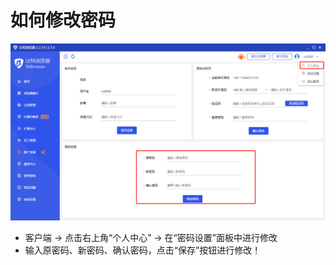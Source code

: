 # 如何修改密码

![](<../../.gitbook/assets/2 (18).png>)

* 客户端 -> 点击右上角“个人中心” -> 在“密码设置”面板中进行修改
* 输入原密码、新密码、确认密码，点击“保存”按钮进行修改！
